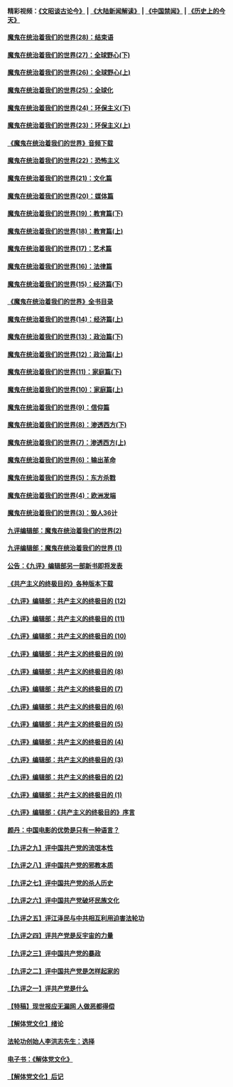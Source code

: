 #### 精彩视频：[《文昭谈古论今》](https://github.com/gfw-breaker/wenzhao/blob/master/README.md?t=01070630) | [《大陆新闻解读》](https://github.com/gfw-breaker/ntdtv-comedy/blob/master/README.md?t=01070630) | [《中国禁闻》](https://github.com/gfw-breaker/ntdtv-news/blob/master/README.md?t=01070630) | [《历史上的今天》](https://github.com/gfw-breaker/today-in-history/blob/master/README.md?t=01070630) 

#### [魔鬼在统治着我们的世界(28)：结束语](../pages/nsc422/n10936246.md?t=01070630) 

#### [魔鬼在统治着我们的世界(27)：全球野心(下)](../pages/nsc422/n10928319.md?t=01070630) 

#### [魔鬼在统治着我们的世界(26)：全球野心(上)](../pages/nsc422/n10900318.md?t=01070630) 

#### [魔鬼在统治着我们的世界(25)：全球化](../pages/nsc422/n10788205.md?t=01070630) 

#### [魔鬼在统治着我们的世界(24)：环保主义(下)](../pages/nsc422/n10695307.md?t=01070630) 

#### [魔鬼在统治着我们的世界(23)：环保主义(上)](../pages/nsc422/n10688613.md?t=01070630) 

#### [《魔鬼在统治着我们的世界》音频下载](../pages/nsc422/n10635553.md?t=01070630) 

#### [魔鬼在统治着我们的世界(22)：恐怖主义](../pages/nsc422/n10614727.md?t=01070630) 

#### [魔鬼在统治着我们的世界(21)：文化篇](../pages/nsc422/n10597706.md?t=01070630) 

#### [魔鬼在统治着我们的世界(20)：媒体篇](../pages/nsc422/n10586579.md?t=01070630) 

#### [魔鬼在统治着我们的世界(19)：教育篇(下)](../pages/nsc422/n10564808.md?t=01070630) 

#### [魔鬼在统治着我们的世界(18)：教育篇(上)](../pages/nsc422/n10526970.md?t=01070630) 

#### [魔鬼在统治着我们的世界(17)：艺术篇](../pages/nsc422/n10499093.md?t=01070630) 

#### [魔鬼在统治着我们的世界(16)：法律篇](../pages/nsc422/n10485969.md?t=01070630) 

#### [魔鬼在统治着我们的世界(15)：经济篇(下)](../pages/nsc422/n10469975.md?t=01070630) 

#### [《魔鬼在统治着我们的世界》全书目录](../pages/nsc422/n10464261.md?t=01070630) 

#### [魔鬼在统治着我们的世界(14)：经济篇(上)](../pages/nsc422/n10457370.md?t=01070630) 

#### [魔鬼在统治着我们的世界(13)：政治篇(下)](../pages/nsc422/n10448270.md?t=01070630) 

#### [魔鬼在统治着我们的世界(12)：政治篇(上)](../pages/nsc422/n10444576.md?t=01070630) 

#### [魔鬼在统治着我们的世界(11)：家庭篇(下)](../pages/nsc422/n10440961.md?t=01070630) 

#### [魔鬼在统治着我们的世界(10)：家庭篇(上)](../pages/nsc422/n10435448.md?t=01070630) 

#### [魔鬼在统治着我们的世界(9)：信仰篇](../pages/nsc422/n10432159.md?t=01070630) 

#### [魔鬼在统治着我们的世界(8)：渗透西方(下)](../pages/nsc422/n10429603.md?t=01070630) 

#### [魔鬼在统治着我们的世界(7)：渗透西方(上)](../pages/nsc422/n10426013.md?t=01070630) 

#### [魔鬼在统治着我们的世界(6)：输出革命](../pages/nsc422/n10421536.md?t=01070630) 

#### [魔鬼在统治着我们的世界(5)：东方杀戮](../pages/nsc422/n10417707.md?t=01070630) 

#### [魔鬼在统治着我们的世界(4)：欧洲发端](../pages/nsc422/n10414890.md?t=01070630) 

#### [魔鬼在统治着我们的世界(3)：毁人36计](../pages/nsc422/n10411583.md?t=01070630) 

#### [九评编辑部：魔鬼在统治着我们的世界(2)](../pages/nsc422/n10410036.md?t=01070630) 

#### [九评编辑部：魔鬼在统治着我们的世界 (1)](../pages/nsc422/n10406825.md?t=01070630) 

#### [公告：《九评》编辑部另一部新书即将发表](../pages/nsc422/n10405104.md?t=01070630) 

#### [《共产主义的终极目的》各种版本下载](../pages/nsc422/n10022138.md?t=01070630) 

#### [《九评》编辑部：共产主义的终极目的 (12)](../pages/nsc422/n9933272.md?t=01070630) 

#### [《九评》编辑部：共产主义的终极目的 (11)](../pages/nsc422/n9924973.md?t=01070630) 

#### [《九评》编辑部：共产主义的终极目的 (10)](../pages/nsc422/n9920883.md?t=01070630) 

#### [《九评》编辑部：共产主义的终极目的 (9)](../pages/nsc422/n9916363.md?t=01070630) 

#### [《九评》编辑部：共产主义的终极目的 (8)](../pages/nsc422/n9912488.md?t=01070630) 

#### [《九评》编辑部：共产主义的终极目的 (7)](../pages/nsc422/n9901176.md?t=01070630) 

#### [《九评》编辑部：共产主义的终极目的 (6)](../pages/nsc422/n9899359.md?t=01070630) 

#### [《九评》编辑部：共产主义的终极目的 (5)](../pages/nsc422/n9893174.md?t=01070630) 

#### [《九评》编辑部：共产主义的终极目的 (4)](../pages/nsc422/n9891246.md?t=01070630) 

#### [《九评》编辑部：共产主义的终极目的 (3)](../pages/nsc422/n9879879.md?t=01070630) 

#### [《九评》编辑部：共产主义的终极目的 (2)](../pages/nsc422/n9876205.md?t=01070630) 

#### [《九评》编辑部：共产主义的终极目的 (1)](../pages/nsc422/n9865857.md?t=01070630) 

#### [《九评》编辑部：《共产主义的终极目的》序言](../pages/nsc422/n9862666.md?t=01070630) 

#### [颜丹：中国电影的优势是只有一种语言？](../pages/nsc422/n9583062.md?t=01070630) 

#### [【九评之九】评中国共产党的流氓本性](../pages/nsc422/n737542.md?t=01070630) 

#### [【九评之八】评中国共产党的邪教本质](../pages/nsc422/n735942.md?t=01070630) 

#### [【九评之七】评中国共产党的杀人历史](../pages/nsc422/n733806.md?t=01070630) 

#### [【九评之六】评中国共产党破坏民族文化](../pages/nsc422/n731667.md?t=01070630) 

#### [【九评之五】评江泽民与中共相互利用迫害法轮功](../pages/nsc422/n730058.md?t=01070630) 

#### [【九评之四】评共产党是反宇宙的力量](../pages/nsc422/n727814.md?t=01070630) 

#### [【九评之三】评中国共产党的暴政](../pages/nsc422/n725597.md?t=01070630) 

#### [【九评之二】评中国共产党是怎样起家的](../pages/nsc422/n723946.md?t=01070630) 

#### [【九评之一】评共产党是什么](../pages/nsc422/n722529.md?t=01070630) 

#### [【特稿】现世报应无漏网 人做恶都得偿](../pages/nsc422/n4215167.md?t=01070630) 

#### [【解体党文化】绪论](../pages/nsc422/n1449356.md?t=01070630) 

#### [法轮功创始人李洪志先生：选择](../pages/nsc422/n3580738.md?t=01070630) 

#### [电子书：《解体党文化》](../pages/nsc422/n1573484.md?t=01070630) 

#### [【解体党文化】后记](../pages/nsc422/n1531999.md?t=01070630) 

